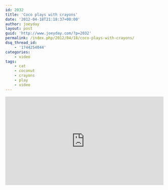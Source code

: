 ```yaml
---
id: 2032
title: 'Coco plays with crayons'
date: '2012-04-18T21:18:37+00:00'
author: joeyday
layout: post
guid: 'http://www.joeyday.com/?p=2032'
permalink: /index.php/2012/04/18/coco-plays-with-crayons/
dsq_thread_id:
    - '1744254044'
categories:
    - video
tags:
    - cat
    - coconut
    - crayons
    - play
    - video
---
```


<iframe allowfullscreen="" frameborder="0" height="281" loading="lazy" mozallowfullscreen="" src="http://player.vimeo.com/video/40567761" webkitallowfullscreen="" width="500"></iframe>